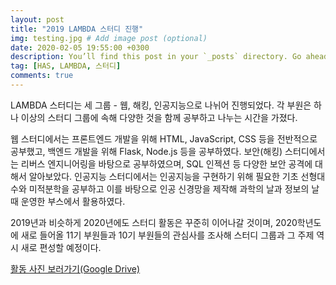 ```yaml
---
layout: post
title: "2019 LAMBDA 스터디 진행"
img: testing.jpg # Add image post (optional)
date: 2020-02-05 19:55:00 +0300
description: You’ll find this post in your `_posts` directory. Go ahead and edit it and re-build the site to see your changes. # Add post description (optional)
tag: [HAS, LAMBDA, 스터디]
comments: true
---
```

  LAMBDA 스터디는 세 그룹 - 웹, 해킹, 인공지능으로 나뉘어 진행되었다. 각 부원은 하나 이상의 스터디 그룹에 속해 다양한 것을 함께 공부하고 나누는 시간을 가졌다.

  웹 스터디에서는 프론트엔드 개발을 위해 HTML, JavaScript, CSS 등을 전반적으로 공부했고, 백엔드 개발을 위해 Flask, Node.js 등을 공부하였다. 보안(해킹) 스터디에서는 리버스 엔지니어링을 바탕으로 공부하였으며, SQL 인젝션 등 다양한 보안 공격에 대해서 알아보았다. 인공지능 스터디에서는 인공지능을 구현하기 위해 필요한 기초 선형대수와 미적분학을 공부하고 이를 바탕으로 인공 신경망을 제작해 과학의 날과 정보의 날 때 운영한 부스에서 활용하였다.

  2019년과 비슷하게 2020년에도 스터디 활동은 꾸준히 이어나갈 것이며, 2020학년도에 새로 들어올 11기 부원들과 10기 부원들의 관심사를 조사해 스터디 그룹과 그 주제 역시 새로 편성할 예정이다.

  [활동 사진 보러가기(Google Drive)](https://drive.google.com/open?id=15goOhRSrNLG2fGgJxR3EtiaxRG4WdpZ0)
